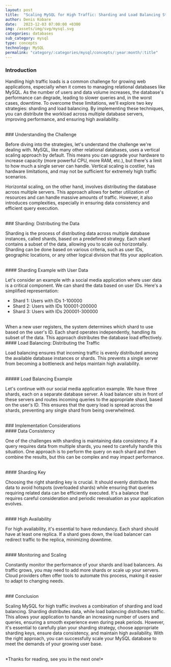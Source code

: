 ```yaml
---
layout: post
title:  "Scaling MySQL for High Traffic: Sharding and Load Balancing Strategies"
author: Denis Kobare
date:   2023-12-03 07:00:00 +0300
img: /assets/img/svg/mysql.svg
categories: databases
sub_category: mysql
type: concepts
technology: MySQL
permalink: "category/:categories/mysql/concepts/:year:month/:title"
---
```




### Introduction

Handling high traffic loads is a common challenge for growing web applications, 
especially when it comes to managing relational databases like MySQL. As the 
number of users and data volume increases, the database's performance can 
degrade, leading to slower queries and, in the worst cases, downtime. To 
overcome these limitations, we'll explore two key strategies: sharding and load 
balancing. By implementing these techniques, you can distribute the workload 
across multiple database servers, improving performance, and ensuring high 
availability.



<br>
### Understanding the Challenge

Before diving into the strategies, let's understand the challenge we're dealing 
with. MySQL, like many other relational databases, uses a vertical scaling 
approach by default. This means you can upgrade your hardware to increase 
capacity (more powerful CPU, more RAM, etc.), but there's a limit to how much a 
single server can handle. Vertical scaling is costlier, has hardware limitations, 
and may not be sufficient for extremely high traffic scenarios.

Horizontal scaling, on the other hand, involves distributing the database across 
multiple servers. This approach allows for better utilization of resources and 
can handle massive amounts of traffic. However, it also introduces complexities, 
especially in ensuring data consistency and efficient query execution.


<br>
### Sharding: Distributing the Data

Sharding is the process of distributing data across multiple database instances, 
called shards, based on a predefined strategy. Each shard contains a subset of 
the data, allowing you to scale out horizontally. Sharding can be done based on 
various criteria, such as user IDs, geographic locations, or any other logical 
division that fits your application.


<br>
#### Sharding Example with User Data

Let's consider an example with a social media application where user data is a 
critical component. We can shard the data based on user IDs. Here's a simplified 
representation:

- Shard 1: Users with IDs 1-100000
- Shard 2: Users with IDs 100001-200000
- Shard 3: Users with IDs 200001-300000

<br>
When a new user registers, the system determines which shard to use based on the 
user's ID. Each shard operates independently, handling its subset of the data. 
This approach distributes the database load effectively.



<br>
#### Load Balancing: Distributing the Traffic

Load balancing ensures that incoming traffic is evenly distributed among the 
available database instances or shards. This prevents a single server from 
becoming a bottleneck and helps maintain high availability.


<br>
##### Load Balancing Example

Let's continue with our social media application example. We have three shards, 
each on a separate database server. A load balancer sits in front of these 
servers and routes incoming queries to the appropriate shard, based on the 
user's ID. This ensures that the query load is spread across the shards, 
preventing any single shard from being overwhelmed.



<br>
### Implementation Considerations

<br>
#### Data Consistency

One of the challenges with sharding is maintaining data consistency. If a query 
requires data from multiple shards, you need to carefully handle this situation. 
One approach is to perform the query on each shard and then combine the results, 
but this can be complex and may impact performance.



<br>
#### Sharding Key

Choosing the right sharding key is crucial. It should evenly distribute the data 
to avoid hotspots (overloaded shards) while ensuring that queries requiring 
related data can be efficiently executed. It's a balance that requires careful 
consideration and periodic reevaluation as your application evolves.



<br>
#### High Availability

For high availability, it's essential to have redundancy. Each shard should have 
at least one replica. If a shard goes down, the load balancer can redirect 
traffic to the replica, minimizing downtime.


<br>
#### Monitoring and Scaling

Constantly monitor the performance of your shards and load balancers. As traffic 
grows, you may need to add more shards or scale up your servers. Cloud providers 
often offer tools to automate this process, making it easier to adapt to 
changing needs.



<br>
### Conclusion

Scaling MySQL for high traffic involves a combination of sharding and load 
balancing. Sharding distributes data, while load balancing distributes traffic. 
This allows your application to handle an increasing number of users and queries, 
ensuring a smooth experience even during peak periods. However, it's essential 
to carefully plan your sharding strategy, choose appropriate sharding keys, 
ensure data consistency, and maintain high availability. With the right approach, 
you can successfully scale your MySQL database to meet the demands of your 
growing user base.



<br>
*Thanks for reading, see you in the next one!*
